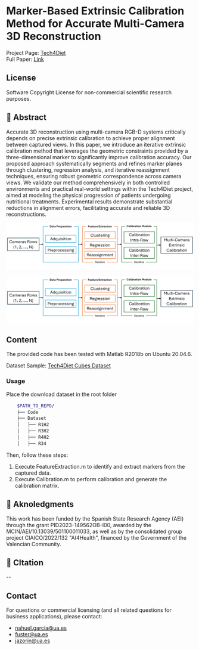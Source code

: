 # Marker-Based Extrinsic Calibration Method for Accurate Multi-Camera 3D Reconstruction

Project Page: [Tech4Diet](https://tech4d.ua.es/) \
Full Paper: [Link](https://arxiv.org/abs/2505.02539)

## License 

Software Copyright License for non-commercial scientific research purposes.

## 🎯 Abstract

Accurate 3D reconstruction using multi-camera RGB-D systems critically depends on precise extrinsic calibration to achieve proper alignment between captured views. In this paper, we introduce an iterative extrinsic calibration method that leverages the geometric constraints provided by a three-dimensional marker to significantly improve calibration accuracy. Our proposed approach systematically segments and refines marker planes through clustering, regression analysis, and iterative reassignment techniques, ensuring robust geometric correspondence across camera views. We validate our method comprehensively in both controlled environments and practical real-world settings within the Tech4Diet project, aimed at modeling the physical progression of patients undergoing nutritional treatments. Experimental results demonstrate substantial reductions in alignment errors, facilitating accurate and reliable 3D reconstructions.

<p align="center">
  <img src="/Figures/Pipeline.png" />
</p>

![Figure 1. Pipeline](/Figures/Pipeline.png)

## Content
The provided code has been tested with Matlab R2018b on Ubuntu 20.04.6.

Dataset Sample: [Tech4Diet Cubes Dataset](https://1024terabox.com/s/181hQTt6sw1xjKRGTbi3uMQ)

### Usage

Place the download dataset in the root folder
```bash
    $PATH_TO_REPO/
    ├── Code
    ├── Dataset
    │   ├── R1H2
    │   ├── R3H2
    │   ├── R4H2
    │   ├── R34
```
Then, follow these steps:

1. Execute FeatureExtraction.m to identify and extract markers from the captured data.
2. Execute Calibration.m to perform calibration and generate the calibration matrix.

## 🤝 Aknoledgments

This work has been funded by the Spanish State Research Agency (AEI) through the grant PID2023-149562OB-I00, awarded by the MCIN/AEI/10.13039/501100011033, as well as by the consolidated group project CIAICO/2022/132 "AI4Health", financed by the Government of the Valencian Community.

## 🔗 CItation

--

## Contact

For questions or commercial licensing (and all related questions for business applications), please contact:
- [nahuel.garcia@ua.es](mailto:nahuel.garcia@ua.es)
- [fuster@ua.es](mailto:fuster@ua.es)
- [jazorin@ua.es](mailto:jazorin@ua.es)

